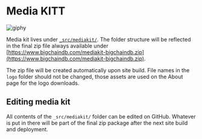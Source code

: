 # Media KITT

![giphy](https://user-images.githubusercontent.com/90316/29563895-dde966ae-873f-11e7-976b-c2f0fa9578b6.gif)

Media kit lives under [`_src/mediakit/`](../_src/mediakit/). The folder structure will be reflected in the final zip file always available under [https://www.bigchaindb.com/mediakit-bigchaindb.zip](https://www.bigchaindb.com/mediakit-bigchaindb.zip).

The zip file will be created automatically upon site build. File names in the `logo` folder should not be changed, those assets are used on the About page for the logo downloads.

## Editing media kit

All contents of the `_src/mediakit/` folder can be edited on GitHub. Whatever is put in there will be part of the final zip package after the next site build and deployment.
